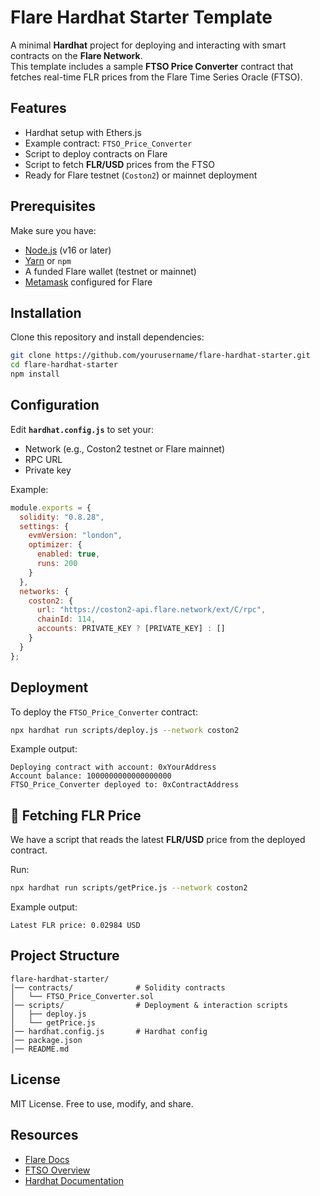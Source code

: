 
# Flare Hardhat Starter Template

A minimal **Hardhat** project for deploying and interacting with smart contracts on the **Flare Network**.  
This template includes a sample **FTSO Price Converter** contract that fetches real-time FLR prices from the Flare Time Series Oracle (FTSO).


## Features
- Hardhat setup with Ethers.js
- Example contract: `FTSO_Price_Converter`
- Script to deploy contracts on Flare
- Script to fetch **FLR/USD** prices from the FTSO
- Ready for Flare testnet (`Coston2`) or mainnet deployment



## Prerequisites
Make sure you have:
- [Node.js](https://nodejs.org/) (v16 or later)
- [Yarn](https://yarnpkg.com/) or `npm`
- A funded Flare wallet (testnet or mainnet)
- [Metamask](https://metamask.io/) configured for Flare



## Installation
Clone this repository and install dependencies:
```bash
git clone https://github.com/yourusername/flare-hardhat-starter.git
cd flare-hardhat-starter
npm install
````



## Configuration

Edit **`hardhat.config.js`** to set your:

* Network (e.g., Coston2 testnet or Flare mainnet)
* RPC URL
* Private key

Example:

```js
module.exports = {
  solidity: "0.8.28",
  settings: {
    evmVersion: "london",
    optimizer: {
      enabled: true,
      runs: 200
    }
  },
  networks: {
    coston2: {
      url: "https://coston2-api.flare.network/ext/C/rpc",
      chainId: 114,
      accounts: PRIVATE_KEY ? [PRIVATE_KEY] : []
    }
  }
};
```



## Deployment

To deploy the `FTSO_Price_Converter` contract:

```bash
npx hardhat run scripts/deploy.js --network coston2
```

Example output:

```
Deploying contract with account: 0xYourAddress
Account balance: 1000000000000000000
FTSO_Price_Converter deployed to: 0xContractAddress
```



## 📡 Fetching FLR Price

We have a script that reads the latest **FLR/USD** price from the deployed contract.

Run:

```bash
npx hardhat run scripts/getPrice.js --network coston2
```

Example output:

```
Latest FLR price: 0.02984 USD
```



## Project Structure

```
flare-hardhat-starter/
│── contracts/              # Solidity contracts
│   └── FTSO_Price_Converter.sol
│── scripts/                # Deployment & interaction scripts
│   ├── deploy.js
│   └── getPrice.js
│── hardhat.config.js       # Hardhat config
│── package.json
│── README.md
```



##  License

MIT License. Free to use, modify, and share.



## Resources

* [Flare Docs](https://docs.flare.network/)
* [FTSO Overview](https://docs.flare.network/tech/ftso/)
* [Hardhat Documentation](https://hardhat.org/docs)




